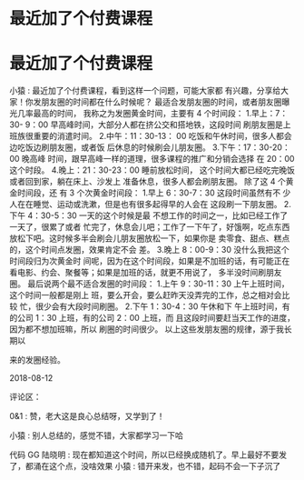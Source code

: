 # 最近加了个付费课程

# 最近加了个付费课程

小猿 : 最近加了个付费课程，看到这样一个问题，可能大家都 有兴趣，分享给大家！你发朋友圈的时间都在什么时候呢？ 最适合发朋友圈的时间，或者朋友圈曝光几率最高的时间， 我称之为发圈黄金时间，主要有 4 个时间段： 1.早上：7：30- 9：00 早高峰时间，大部分人都在挤公交和搭地铁，这段时间 刷朋友圈是上班族很重要的消遣时间。 2.中午：11：30-13： 00 吃饭和午休时间，很多人都会边吃饭边刷朋友圈，或者饭 后休息的时候刷会儿朋友圈。 3.下午：17：30-20：00 晚高峰 时间，跟早高峰一样的道理，很多课程的推广和分销会选择 在 20：00 这个时段。 4.晚上：21：30-23：00 睡前放松时间， 这个时间大都已经吃完晚饭或者回到家，躺在床上、沙发上 准备休息，很多人都会刷朋友圈。 除了这 4 个黄金时间段，还 有 3 个次黄金时间段： 1.早上 6：30-7：30 这段时间虽然有不 少人在在睡觉、运动或洗漱，但是也有很多起得早的人会在 这段刷一下朋友圈。 2.下午 4：30-5：30 一天的这个时候是最 不想工作的时间之一，比如已经工作了一天了，很累了或者 忙完了，休息会儿吧；工作了一下午了，好饿啊，吃点东西 放松下吧。这时候多半会刷会儿朋友圈放松一下，如果你是 卖零食、甜点、糕点的，这个时间点发圈，效果肯定不会 差。 3.晚上 8：00-9：30 没什么我把这个时间段归为次黄金时 间呢，因为在这个时间段，如果是不加班的话，有可能正在 看电影、约会、聚餐等；如果是加班的话，就更不用说了， 多半没时间刷朋友圈。 最后说两个最不适合发圈的时间段： 1.上午 9：30-11：30 上午上班时间，这个时间一般都是刚上 班，要么开会，要么赶昨天没弄完的工作，总之相对会比较 忙，很少会有大段时间刷圈。 2.下午 1：30-4：30 午休和下 午上班时间，有的公司 1：30 上班，有的公司 2：00 上班，而 且这段时间要赶当天工作的进度，因为都不想加班嘛，所以 刷圈的时间很少。 以上这些发朋友圈的规律，源于我长期以

来的发圈经验。

2018-08-12

评论区：

0&1 : 赞，老大这是良心总结呀，又学到了！

小猿 : 别人总结的，感觉不错，大家都学习一下哈

代码 GG 陆晓明 : 现在都知道这个时间，所以已经换成随机了。早上最好不要发了，都涌在这个点，没啥效果 小猿 : 错开来发，也不错，起码不会一下子沉了